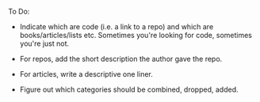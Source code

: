 To Do:

- Indicate which are code (i.e. a link to a repo) and which are books/articles/lists etc. Sometimes you're looking for code, sometimes you're just not.

- For repos, add the short description the author gave the repo.

- For articles, write a descriptive one liner.

- Figure out which categories should be combined, dropped, added.